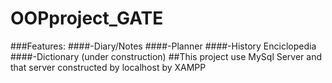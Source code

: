 # OOPproject_GATE

###Features:
####-Diary/Notes
####-Planner
####-History Enciclopedia
####-Dictionary (under construction)
##This project use MySql Server and that server constructed by localhost by XAMPP 
